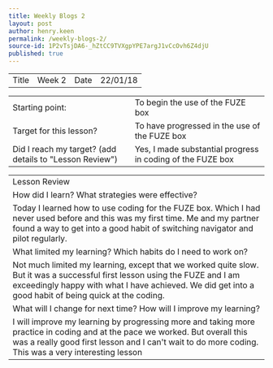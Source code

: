 ```yaml
---
title: Weekly Blogs 2
layout: post
author: henry.keen
permalink: /weekly-blogs-2/
source-id: 1P2vTsjDA6-_hZtCC9TVXgpYPE7argJ1vCcOvh6Z4djU
published: true
---
```

<table>
  <tr>
    <td>Title</td>
    <td>Week 2</td>
    <td>Date</td>
    <td>22/01/18</td>
  </tr>
</table>


<table>
  <tr>
    <td>Starting point:</td>
    <td>To begin the use of the FUZE box</td>
  </tr>
  <tr>
    <td>Target for this lesson?</td>
    <td>To have progressed in the use of the FUZE box</td>
  </tr>
  <tr>
    <td>Did I reach my target? 
(add details to "Lesson Review")</td>
    <td> Yes, I made substantial progress in coding of the FUZE box</td>
  </tr>
</table>


<table>
  <tr>
    <td>Lesson Review</td>
  </tr>
  <tr>
    <td>How did I learn? What strategies were effective? </td>
  </tr>
  <tr>
    <td>Today I learned how to use coding for the FUZE box. Which I had never used before and this was my first time. Me and my partner found a way to get into a good habit of switching navigator and pilot regularly. </td>
  </tr>
  <tr>
    <td>What limited my learning? Which habits do I need to work on? </td>
  </tr>
  <tr>
    <td>Not much limited my learning, except that we worked quite slow. But it was a successful first lesson using the FUZE and I am exceedingly happy with what I have achieved. We did get into a good habit of being quick at the coding.</td>
  </tr>
  <tr>
    <td>What will I change for next time? How will I improve my learning?</td>
  </tr>
  <tr>
    <td>I will improve my learning by progressing more and taking more practice in coding and at the pace we worked. But overall this was a really good first lesson and I can't wait to do more coding. This was a very interesting lesson</td>
  </tr>
</table>


